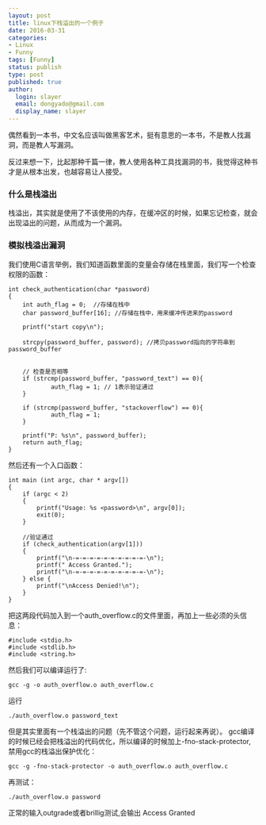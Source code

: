 ```yaml
---
layout: post
title: linux下栈溢出的一个例子
date: 2016-03-31
categories:
- Linux
- Funny
tags: [Funny]
status: publish
type: post
published: true
author:
  login: slayer
  email: dongyado@gmail.com
  display_name: slayer
---
```


偶然看到一本书，中文名应该叫做黑客艺术，挺有意思的一本书，不是教人找漏洞，而是教人写漏洞。

反过来想一下，比起那种千篇一律，教人使用各种工具找漏洞的书，我觉得这种书才是从根本出发，也越容易让人接受。

### 什么是栈溢出
栈溢出，其实就是使用了不该使用的内存，在缓冲区的时候，如果忘记检查，就会出现溢出的问题，从而成为一个漏洞。


### 模拟栈溢出漏洞

我们使用C语言举例，我们知道函数里面的变量会存储在栈里面，我们写一个检查权限的函数：


    int check_authentication(char *password)
    {
        int auth_flag = 0;  //存储在栈中
        char password_buffer[16]; //存储在栈中，用来缓冲传进来的password

        printf("start copy\n");

        strcpy(password_buffer, password); //拷贝password指向的字符串到 password_buffer


        // 检查是否相等
        if (strcmp(password_buffer, "password_text") == 0){
                auth_flag = 1; // 1表示验证通过
        }

        if (strcmp(password_buffer, "stackoverflow") == 0){
                auth_flag = 1;
        }

        printf("P: %s\n", password_buffer);
        return auth_flag;
    }


然后还有一个入口函数：

    int main (int argc, char * argv[])
    {
        if (argc < 2)
        {
            printf("Usage: %s <password>\n", argv[0]);
            exit(0);
        }

        //验证通过
        if (check_authentication(argv[1]))
        {
            printf("\n-=-=-=-=-=-=-=-=-=-=-\n");
            printf(" Access Granted.");
            printf("\n-=-=-=-=-=-=-=-=-=-=-\n");
        } else {
            printf("\nAccess Denied!\n");
        }
    }

把这两段代码加入到一个auth_overflow.c的文件里面，再加上一些必须的头信息：

    #include <stdio.h>
    #include <stdlib.h>
    #include <string.h>

然后我们可以编译运行了:
    
    gcc -g -o auth_overflow.o auth_overflow.c 

运行

    ./auth_overflow.o password_text

但是其实里面有一个栈溢出的问题（先不管这个问题，运行起来再说）。
gcc编译的时候已经会把栈溢出的代码优化，所以编译的时候加上-fno-stack-protector, 禁用gcc的栈溢出保护优化：

    gcc -g -fno-stack-protector -o auth_overflow.o auth_overflow.c 

再测试：

    ./auth_overflow.o password 

正常的输入outgrade或者brillig测试,会输出 Access Granted
